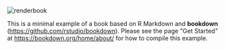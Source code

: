 ![renderbook](https://github.com/matteodelucchi/bncompendium/workflows/renderbook/badge.svg)

This is a minimal example of a book based on R Markdown and **bookdown** (https://github.com/rstudio/bookdown). Please see the page "Get Started" at https://bookdown.org/home/about/ for how to compile this example.

